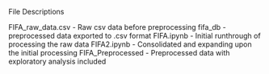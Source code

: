File Descriptions

FIFA_raw_data.csv - Raw csv data before preprocessing
fifa_db - preprocessed data exported to .csv format
FIFA.ipynb - Initial runthrough of processing the raw data
FIFA2.ipynb - Consolidated and expanding upon the initial processing
FIFA_Preprocessed - Preprocessed data with exploratory analysis included